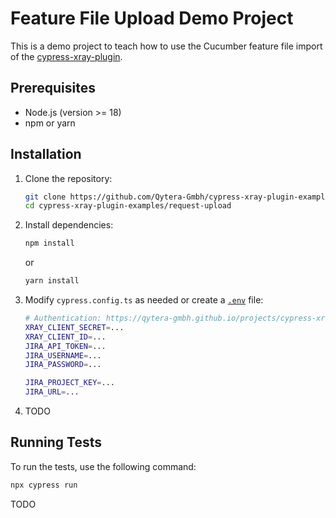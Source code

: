 # Feature File Upload Demo Project

This is a demo project to teach how to use the Cucumber feature file import of the [cypress-xray-plugin](https://www.npmjs.com/package/cypress-xray-plugin).

## Prerequisites

- Node.js (version >= 18)
- npm or yarn

## Installation

1. Clone the repository:

   ```sh
   git clone https://github.com/Qytera-Gmbh/cypress-xray-plugin-examples
   cd cypress-xray-plugin-examples/request-upload
   ```

2. Install dependencies:

   ```sh
   npm install
   ```

   or

   ```sh
   yarn install
   ```

3. Modify `cypress.config.ts` as needed or create a [`.env`](https://www.npmjs.com/package/dotenv) file:

   ```sh
   # Authentication: https://qytera-gmbh.github.io/projects/cypress-xray-plugin/section/configuration/authentication/
   XRAY_CLIENT_SECRET=...
   XRAY_CLIENT_ID=...
   JIRA_API_TOKEN=...
   JIRA_USERNAME=...
   JIRA_PASSWORD=...

   JIRA_PROJECT_KEY=...
   JIRA_URL=...
   ```

4. TODO

## Running Tests

To run the tests, use the following command:

```sh
npx cypress run
```

TODO
